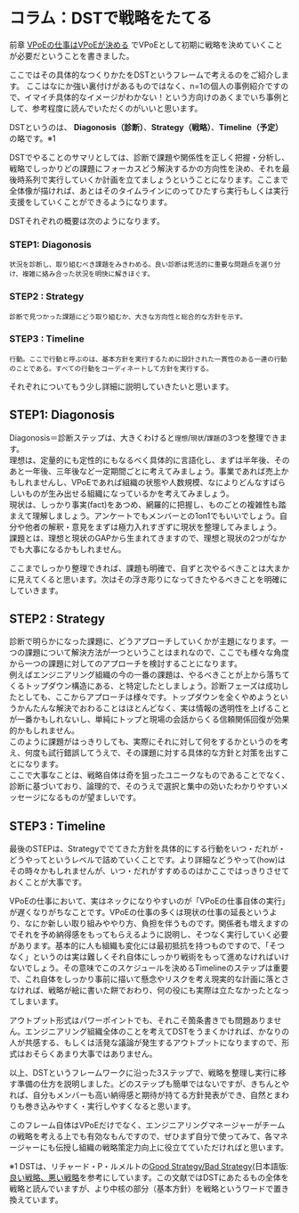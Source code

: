 # コラム：DSTで戦略をたてる

前章 [VPoEの仕事はVPoEが決める]() でVPoEとして初期に戦略を決めていくことが必要だということを書きました。

ここではその具体的なつくりかたをDSTというフレームで考えるのをご紹介します。
ここはなにか強い裏付けがあるものではなく、n=1の個人の事例紹介ですので、イマイチ具体的なイメージがわかない！という方向けのあくまでいち事例として、参考程度に読んでいただくのがいいと思います。

DSTというのは、 **Diagonosis（診断）**、**Strategy（戦略）**、**Timeline（予定）** の略です。※1

DSTでやることのサマリとしては、診断で課題や関係性を正しく把握・分析し、戦略でしっかりどの課題にフォーカスどう解決するかの方向性を決め、それを最後時系列で実行していくか計画を立てましょうということになります。ここまで全体像が描ければ、あとはそのタイムラインにのってひたすら実行もしくは実行支援をしていくことができるようになります。

DSTそれぞれの概要は次のようになります。

### STEP1: Diagonosis
	状況を診断し、取り組むべき課題をみきわめる。良い診断は死活的に重要な問題点を選り分け、複雑に絡み合った状況を明快に解きほぐす。

### STEP2 : Strategy
	診断で見つかった課題にどう取り組むか、大きな方向性と総合的な方針を示す。

### STEP3 : Timeline
	行動。ここで行動と呼ぶのは、基本方針を実行するために設計された一貫性のある一連の行動のことである。すべての行動をコーディネートして方針を実行する。

それぞれについてもう少し詳細に説明していきたいと思います。

## STEP1: Diagonosis

Diagonosis＝診断ステップは、大きくわけると`理想`/`現状`/`課題`の3つを整理できます。<br>
理想は、定量的にも定性的にもなるべく具体的に言語化し、まずは半年後、そのあと一年後、三年後など一定期間ごとに考えてみましょう。事業であれば売上かもしれませんし、VPoEであれば組織の状態や人数規模、なによりどんなすばらしいものが生み出せる組織になっているかを考えてみましょう。<br>
現状は、しっかり事実(fact)をあつめ、網羅的に把握し、ものごとの複雑性も踏まえて理解しましょう。アンケートでもメンバーとの1on1でもいいでしょう。自分や他者の解釈・意見をまずは極力入れすぎずに現状を整理してみましょう。<br>
課題とは、理想と現状のGAPから生まれてきますので、理想と現状の2つがなかでも大事になるかもしれません。

ここまでしっかり整理できれば、課題も明確で、自ずと次やるべきことは大まかに見えてくると思います。次はその浮き彫りになってきたやるべきことを明確にしていきます。

## STEP2 : Strategy
診断で明らかになった課題に、どうアプローチしていくかが主題になります。一つの課題について解決方法が一つということはまれなので、ここでも様々な角度から一つの課題に対してのアプローチを検討することになります。<br>
例えばエンジニアリング組織の今の一番の課題は、やるべきことが上から落ちてくるトップダウン構造にある、と特定したとしましょう。診断フェーズは成功したとしても、ここからアプローチは様々です。トップダウンを全くやめようというかんたんな解決でおわることはほとんどなく、実は情報の透明性を上げることが一番かもしれないし、単純にトップと現場の会話からくる信頼関係回復が効果的かもしれません。<br>
このように課題がはっきりしても、実際にそれに対して何をするかというのを考え、何度も試行錯誤してうえで、その課題に対する具体的な方針と対策を出すことになります。<br>
ここで大事なことは、戦略自体は奇を狙ったユニークなものであることでなく、診断に基づいており、論理的で、そのうえで選択と集中の効いたわかりやすいメッセージになるものが望ましいです。

## STEP3 : Timeline
最後のSTEPは、Strategyででてきた方針を具体的にする行動をいつ・だれが・どうやってというレベルで詰めていくことです。より詳細などうやって(how)はその時々かもしれませんが、いつ・だれがすすめるのはかここではっきりさせておくことが大事です。

VPoEの仕事において、実はネックになりやすいのが「VPoEの仕事自体の実行」が遅くなりがちなことです。VPoEの仕事の多くは現状の仕事の延長というより、なにか新しい取り組みややり方、負担を伴うものです。関係者も増えますのでそれを予め納得感をもってもらえるように説明し、そつなく実行していく必要があります。基本的に人も組織も変化には最初抵抗を持つものですので、「そつなく」というのは実は難しくそれ自体にしっかり戦術をもって進めなければいけないでしょう。その意味でこのスケジュールを決めるTimelineのステップは重要で、これ自体をしっかり事前に描いて懸念やリスクを考え現実的な計画に落とさなければ、戦略が絵に書いた餅でおわり、何の役にも実際は立たなかったとなってしまいます。

アウトプット形式はパワーポイントでも、それこそ箇条書きでも問題ありません。エンジニアリング組織全体のことを考えてDSTをうまくかければ、かなりの人が共感する、もしくは活発な議論が発生するアウトプットになりますので、形式はおそらくあまり大事ではありません。

以上、DSTというフレームワークに沿った3ステップで、戦略を整理し実行に移す準備の仕方を説明しました。どのステップも簡単ではないですが、きちんとやれば、自分もメンバーも高い納得感と期待が持てる方針発表ができ、自然とまわりも巻き込みやすく・実行しやすくなると思います。

このフレーム自体はVPoEだけでなく、エンジニアリングマネージャーがチームの戦略を考える上でも有効なもんですので、ぜひまず自分で使ってみて、各マネージャーにも伝授し組織の戦略策定力向上に役立てていただければと思います。

※1 DSTは、リチャード・P・ルメルトの[Good Strategy/Bad Strategy](https://www.amazon.co.jp/Good-Strategy-Bad-difference-matters/dp/1781251541/)(日本語版: [良い戦略、悪い戦略](https://www.amazon.co.jp/%E8%89%AF%E3%81%84%E6%88%A6%E7%95%A5%E3%80%81%E6%82%AA%E3%81%84%E6%88%A6%E7%95%A5-%E3%83%AA%E3%83%81%E3%83%A3%E3%83%BC%E3%83%89%E3%83%BBP%E3%83%BB%E3%83%AB%E3%83%A1%E3%83%AB%E3%83%88/dp/4532318092])を参考にしています。この文献ではDSTにあたるもの全体を戦略と読んでいますが、より中核の部分（基本方針）を戦略というワードで置き換えています。
